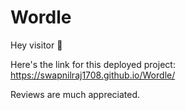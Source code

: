 # Wordle

Hey visitor 👋

Here's the link for this deployed project:
https://swapnilraj1708.github.io/Wordle/


Reviews are much appreciated.
